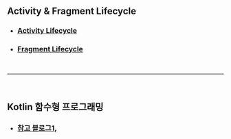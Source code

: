 ## Activity & Fragment Lifecycle
* ### [Activity Lifecycle](#activity-lifecycle)
* ### [Fragment Lifecycle](#fragment-lifecycle)

<br>

----

<br>

## Kotlin 함수형 프로그래밍
* ### [참고 블로그1](https://medium.com/@sket8993/kotlin-%ED%95%A8%EC%88%98%ED%98%95-%ED%94%84%EB%A1%9C%EA%B7%B8%EB%9E%98%EB%B0%8D-%EC%B4%88%EA%B0%84%EB%8B%A8-%EC%9D%B4%ED%95%B4%ED%95%98%EA%B8%B0-4dbf36dfc9a7),

<br>

